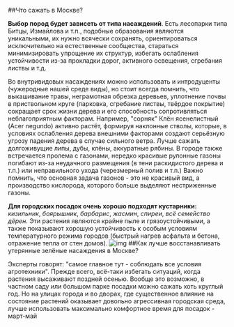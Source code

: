 ##Что сажать в Москве?

**Выбор пород будет зависеть от типа насаждений**. Есть лесопарки типа Битцы, Измайлова и т.п., подобные образования являются уникальными, их нужно всячески сохранять, ориентироваться исключительно на естественные сообщества, стараться минимизировать упрощение их структур, избегать ослабления устойчивости из-за прокладки дорог, активного освещения, сгребания листвы и т.д.

Во внутривидовых насаждениях можно использовать и интродуценты (чужеродные нашей среде виды), но стоит всегда помнить, что выкашивание травы, неграмотная обрезка деревьев, уплотнение почвы в приствольном круге (парковка, сгребание листвы, твёрдое покрытие) сокращает срок жизни дерева и его способность сопротивляться неблагоприятным факторам. Например, "сорняк" Клён ясенелистный (Acer negundo) активно растёт, формируя наклонные стволы, которые, в условиях ослабления дерева внешними факторами создают серьёзную угрозу падения дерева в случае сильного ветра. Лучше сажать долгоживущие липы, дубы, клёны, аккуратные рябины. В городе также встречается пролема с газонами, нередко красивые рулонные газоны погибают из-за неудачного размещения (в тени раскидистого дерева и т.п.) или неправильного ухода (черезмерный полив и т.п.) Важно помнить, что основная задача газонов - это не красивый вид, а производство кислорода, которого больше выделяют нестриженные газоны.

**Для городских посадок очень хорошо подходят кустарники:** _кизильник_, _боярышник_, _барбарис_, _жасмин_, _спиреи_, _всё семейство дёрен_. Эти растения являются крайне пыле и грязоустойчивыми, а также показывают хорошую устойчивость к особым условиям температурного режима городов (быстрый нагрев асфальта и бетона, отражение тепла от стен домов). 
![img](assets/photo1.jpg)
##Как лучше восстанавливать утерянные зелёные насаждения в Москве? 

Эксперты говорят: "самое главное тут - соблюдать все условия агротехники". Прежде всего, всё-таки избегать ситуаций, когда растения высаживают поздней осенью. Вообще это возможно, в частном саду или большом парке посадки можно сажать хоть круглый год. Но на улицах города и во дворах, где существенное влияние на состояние растений оказывает довольно агрессивная городская среда, лучше использовать максимально комфортное время для посадок - март-май